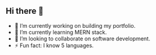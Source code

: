 ## Hi there 👋


- 🔭 I’m currently working on building my portfolio.
- 🌱 I’m currently learning MERN stack.
- 👯 I’m looking to collaborate on software development.
- ⚡ Fun fact: I know 5 languages.


